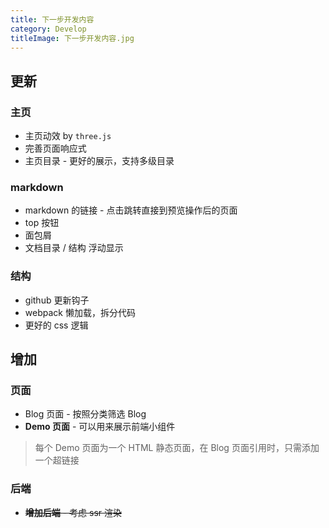 ```yaml
---
title: 下一步开发内容
category: Develop
titleImage: 下一步开发内容.jpg
---
```


## 更新
### 主页
- 主页动效 by `three.js`
- 完善页面响应式
- 主页目录 - 更好的展示，支持多级目录

### markdown
- markdown 的链接 - 点击跳转直接到预览操作后的页面
- top 按钮
- 面包屑
- 文档目录 / 结构 浮动显示

### 结构
- github 更新钩子
- webpack 懒加载，拆分代码
- 更好的 css 逻辑

## 增加
### 页面
- Blog 页面 - 按照分类筛选 Blog
- **Demo 页面** - 可以用来展示前端小组件
> 每个 Demo 页面为一个 HTML 静态页面，在 Blog 页面引用时，只需添加一个超链接

### 后端
- <del>**增加后端** - 考虑 ssr 渲染</del>
